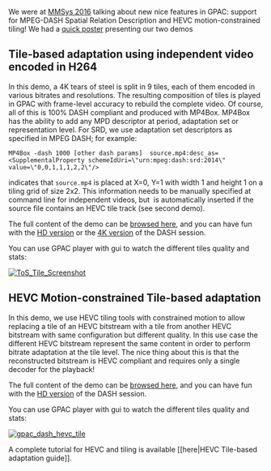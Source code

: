 We were at [MMSys 2016](https://mmsys2016.itec.aau.at/) talking about new nice features in GPAC: support for MPEG-DASH Spatial Relation Description and HEVC motion-constrained tiling!
We had a [quick poster](https://gpac.io/files/2016/05/ACM-MMSys16-Poster-v1.pdf) presenting our two demos

## Tile-based adaptation using independent video encoded in H264

In this demo, a 4K tears of steel is split in 9 tiles, each of them encoded in various bitrates and resolutions. The resulting composition of tiles is played in GPAC with frame-level accuracy to rebuild the complete video. Of course, all of this is 100% DASH compliant and produced with MP4Box. MP4Box has the ability to add any MPD descriptor at period, adaptation set or representation level. For SRD, we use adaptation set descriptors as specified in MPEG DASH; for example:

`MP4Box -dash 1000 [other dash params]  source.mp4:desc_as=<SupplementalProperty schemeIdUri=\"urn:mpeg:dash:srd:2014\" value=\"0,0,1,1,1,2,2\"/>`

indicates that `source.mp4` is placed at X=0, Y=1 with width 1 and height 1 on a tiling grid of size 2x2. This information needs to be manually specified at command line for independent videos, but  is automatically inserted if the source file contains an HEVC tile track (see second demo).

The full content of the demo can be [browsed here](http://download.tsi.telecom-paristech.fr/gpac/SRD/tears_of_steal/), and you can have fun with the [HD version](http://download.tsi.telecom-paristech.fr/gpac/SRD/tears_of_steal/tos_srd_hd.mpd) or the [4K version](http://download.tsi.telecom-paristech.fr/gpac/SRD/tears_of_steal/tos_srd_all.mpd) of the DASH session.

You can use GPAC player with gui to watch the different tiles quality and stats:

[![ToS_Tile_Screenshot](https://gpac.io/files/2016/05/ToS_Tile_Screenshot-300x180.png)](https://gpac.io/files/2016/05/ToS_Tile_Screenshot.png)

## HEVC Motion-constrained Tile-based adaptation

In this demo, we use HEVC tiling tools with constrained motion to allow replacing a tile of an HEVC bitstream with a tile from another HEVC bitstream with same configuration but different quality. In this use case the different HEVC bitstream represent the same content in order to perform bitrate adaptation at the tile level. The nice thing about this is that the reconstructed bitstream is HEVC compliant and requires only a single decoder for the playback!

The full content of the demo can be [browsed here](http://download.tsi.telecom-paristech.fr/gpac/SRD/srd_hevc/multi_rate_p60/), and you can have fun with the [HD version](http://download.tsi.telecom-paristech.fr/gpac/SRD/srd_hevc/multi_rate_p60/hevc_srd.mpd) of the DASH session.

You can use GPAC player with gui to watch the different tiles quality and stats:

[![gpac_dash_hevc_tile](https://gpac.io/files/2016/05/gpac_dash_hevc_tile-300x188.png)](https://gpac.io/files/2016/05/gpac_dash_hevc_tile.png)

A complete tutorial for HEVC and tiling is available [[here|HEVC Tile-based adaptation guide]].

